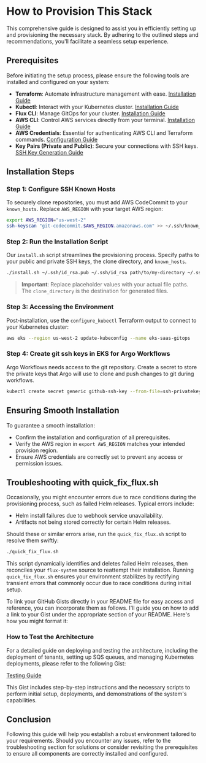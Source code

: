 # How to Provision This Stack

This comprehensive guide is designed to assist you in efficiently setting up and provisioning the necessary stack. By adhering to the outlined steps and recommendations, you'll facilitate a seamless setup experience.

## Prerequisites

Before initiating the setup process, please ensure the following tools are installed and configured on your system:

- **Terraform**: Automate infrastructure management with ease. [Installation Guide](https://learn.hashicorp.com/tutorials/terraform/install-cli)
- **Kubectl**: Interact with your Kubernetes cluster. [Installation Guide](https://kubernetes.io/docs/tasks/tools/)
- **Flux CLI**: Manage GitOps for your cluster. [Installation Guide](https://fluxcd.io/flux/installation/)
- **AWS CLI**: Control AWS services directly from your terminal. [Installation Guide](https://aws.amazon.com/cli/)
- **AWS Credentials**: Essential for authenticating AWS CLI and Terraform commands. [Configuration Guide](https://docs.aws.amazon.com/cli/latest/userguide/cli-configure-files.html)
- **Key Pairs (Private and Public)**: Secure your connections with SSH keys. [SSH Key Generation Guide](https://en.wikibooks.org/wiki/Cryptography/Generate_a_keypair_using_OpenSSL)

## Installation Steps

### Step 1: Configure SSH Known Hosts
To securely clone repositories, you must add AWS CodeCommit to your `known_hosts`. Replace `AWS_REGION` with your target AWS region:

```bash
export AWS_REGION="us-west-2"
ssh-keyscan "git-codecommit.$AWS_REGION.amazonaws.com" >> ~/.ssh/known_hosts
```

### Step 2: Run the Installation Script
Our `install.sh` script streamlines the provisioning process. Specify paths to your public and private SSH keys, the clone directory, and `known_hosts`.

```bash
./install.sh ~/.ssh/id_rsa.pub ~/.ssh/id_rsa path/to/my-directory ~/.ssh/known_hosts
```

> **Important**: Replace placeholder values with your actual file paths. The `clone_directory` is the destination for generated files.

### Step 3: Accessing the Environment

Post-installation, use the `configure_kubectl` Terraform output to connect to your Kubernetes cluster:

```bash
aws eks --region us-west-2 update-kubeconfig --name eks-saas-gitops
```

### Step 4: Create git ssh keys in EKS for Argo Workflows

Argo Workflows needs access to the git repository. Create a secret to store the private keys that Argo will use to clone and push changes to git during workflows.

```bash
kubectl create secret generic github-ssh-key --from-file=ssh-privatekey= ~/.ssh/id_rsa --from-literal=ssh-privatekey.mode=0600 -nargo-workflows --kubeconfig ~/.kube/config
```

## Ensuring Smooth Installation

To guarantee a smooth installation:

- Confirm the installation and configuration of all prerequisites.
- Verify the AWS region in `export AWS_REGION` matches your intended provision region.
- Ensure AWS credentials are correctly set to prevent any access or permission issues.

## Troubleshooting with quick_fix_flux.sh

Occasionally, you might encounter errors due to race conditions during the provisioning process, such as failed Helm releases. Typical errors include:

- Helm install failures due to webhook service unavailability.
- Artifacts not being stored correctly for certain Helm releases.

Should these or similar errors arise, run the `quick_fix_flux.sh` script to resolve them swiftly:

```bash
./quick_fix_flux.sh
```

This script dynamically identifies and deletes failed Helm releases, then reconciles your `flux-system` source to reattempt their installation. Running `quick_fix_flux.sh` ensures your environment stabilizes by rectifying transient errors that commonly occur due to race conditions during initial setup.

To link your GitHub Gists directly in your README file for easy access and reference, you can incorporate them as follows. I'll guide you on how to add a link to your Gist under the appropriate section of your README. Here's how you might format it:

### How to Test the Architecture

For a detailed guide on deploying and testing the architecture, including the deployment of tenants, setting up SQS queues, and managing Kubernetes deployments, please refer to the following Gist:

[Testing Guide](https://gist.github.com/lusoal/4de3dea19ded8f71f12dfcd82111ee57)

This Gist includes step-by-step instructions and the necessary scripts to perform initial setup, deployments, and demonstrations of the system's capabilities.

## Conclusion

Following this guide will help you establish a robust environment tailored to your requirements. Should you encounter any issues, refer to the troubleshooting section for solutions or consider revisiting the prerequisites to ensure all components are correctly installed and configured.